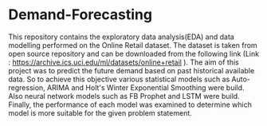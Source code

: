 # Demand-Forecasting
This repository contains the exploratory data analysis(EDA) and data modelling performed on the Online Retail dataset. The dataset is taken from open source repository and can be downloaded from the following link (Link : https://archive.ics.uci.edu/ml/datasets/online+retail ).
The aim of this project was to predict the future demand based on past historical available data.
So to achieve this objective various statistical models such as Auto-regression, ARIMA and Holt's Winter Exponential Smoothing were build.
Also neural network models such as FB Prophet and LSTM were build.
Finally, the performance of each model was examined to determine which model is more suitable for the given problem statement.
